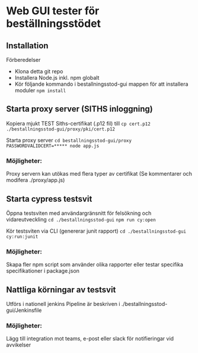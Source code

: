 # Web GUI tester för beställningsstödet

## Installation

Förberedelser
- Klona detta git repo
- Installera Node.js inkl. npm globalt
- Kör följande kommando i bestallningsstod-gui mappen för att installera moduler
`npm install`

## Starta proxy server (SITHS inloggning)

Kopiera mjukt TEST Siths-certifikat (.p12 fil) till 
`cp cert.p12 ./bestallningsstod-gui/proxy/pki/cert.p12`

Starta proxy server
`cd bestallningsstod-gui/proxy`
`PASSWORDVALIDCERT=***** node app.js`

### Möjligheter:
Proxy servern kan utökas med flera typer av certifikat (Se kommentarer och modifera ./proxy/app.js)

## Starta cypress testsvit

Öppna testsviten med användargränsnitt för felsökning och vidareutveckling
`cd ./bestallningsstod-gui`
`npm run cy:open`

Kör testsviten via CLI (genererar junit rapport)
`cd ./bestallningsstod-gui`
`cy:run:junit`

### Möjligheter:
Skapa fler npm script som använder olika rapporter eller testar specifika specifikationer i package.json

## Nattliga körningar av testsvit
Utförs i nationell jenkins
Pipeline är beskriven i ./bestallningsstod-gui/Jenkinsfile

### Möjligheter:
Lägg till integration mot teams, e-post eller slack för notifieringar vid avvikelser


